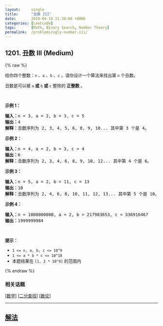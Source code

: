 ```yaml
---
layout:     single
title:      "丑数 III"
date:       2019-04-16 21:30:00 +0800
categories: [Leetcode]
tags:       [Math, Binary Search, Number Theory]
permalink:  /problems/ugly-number-iii/
---
```


## 1201. 丑数 III (Medium)

{% raw %}

<p>给你四个整数：<code>n</code> 、<code>a</code> 、<code>b</code> 、<code>c</code> ，请你设计一个算法来找出第 <code>n</code> 个丑数。</p>

<p>丑数是可以被 <code>a</code> <strong>或</strong> <code>b</code> <strong>或</strong> <code>c</code> 整除的 <strong>正整数</strong> 。</p>

<p> </p>

<p><strong>示例 1：</strong></p>

<pre>
<strong>输入：</strong>n = 3, a = 2, b = 3, c = 5
<strong>输出：</strong>4
<strong>解释：</strong>丑数序列为 2, 3, 4, 5, 6, 8, 9, 10... 其中第 3 个是 4。</pre>

<p><strong>示例 2：</strong></p>

<pre>
<strong>输入：</strong>n = 4, a = 2, b = 3, c = 4
<strong>输出：</strong>6
<strong>解释：</strong>丑数序列为 2, 3, 4, 6, 8, 9, 10, 12... 其中第 4 个是 6。
</pre>

<p><strong>示例 3：</strong></p>

<pre>
<strong>输入：</strong>n = 5, a = 2, b = 11, c = 13
<strong>输出：</strong>10
<strong>解释：</strong>丑数序列为 2, 4, 6, 8, 10, 11, 12, 13... 其中第 5 个是 10。
</pre>

<p><strong>示例 4：</strong></p>

<pre>
<strong>输入：</strong>n = 1000000000, a = 2, b = 217983653, c = 336916467
<strong>输出：</strong>1999999984
</pre>

<p> </p>

<p><strong>提示：</strong></p>

<ul>
	<li><code>1 <= n, a, b, c <= 10^9</code></li>
	<li><code>1 <= a * b * c <= 10^18</code></li>
	<li>本题结果在 <code>[1, 2 * 10^9]</code> 的范围内</li>
</ul>

{% endraw %}

### 相关话题
  [[数学](https://github.com/openset/leetcode/tree/master/tag/math/README.md)]
  [[二分查找](https://github.com/openset/leetcode/tree/master/tag/binary-search/README.md)]
  [[数论](https://github.com/openset/leetcode/tree/master/tag/number-theory/README.md)]

---

## [解法](https://github.com/openset/leetcode/tree/master/problems/ugly-number-iii)
